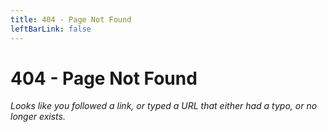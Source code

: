 ```yaml
---
title: 404 - Page Not Found
leftBarLink: false
---
```

# 404 - Page Not Found

*Looks like you followed a link, or typed a URL that either had a typo, or no longer exists.*
